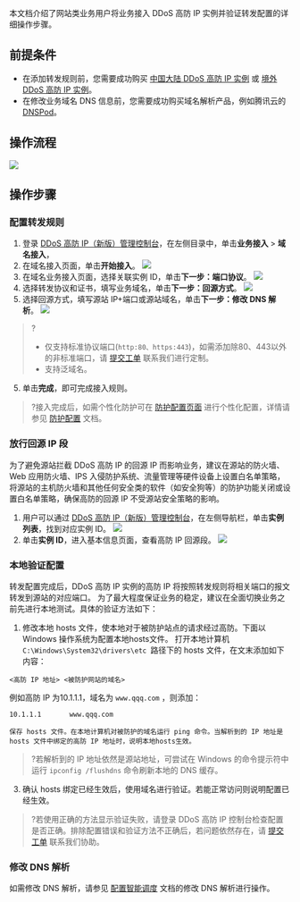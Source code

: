 本文档介绍了网站类业务用户将业务接入 DDoS 高防 IP 实例并验证转发配置的详细操作步骤。

## 前提条件
- 在添加转发规则前，您需要成功购买 [中国大陆 DDoS 高防 IP 实例](https://buy.cloud.tencent.com/antiddos#/advanced) 或 [境外 DDoS 高防 IP 实例](https://buy.cloud.tencent.com/antiddos#/advanced-intl)。
- 在修改业务域名 DNS 信息前，您需要成功购买域名解析产品，例如腾讯云的 [DNSPod](https://cloud.tencent.com/document/product/302/2589)。

## 操作流程
![](https://main.qcloudimg.com/raw/26be97a1509c1947df6837ca6dce7597.png)

## 操作步骤


### 配置转发规则
1. 登录 [DDoS 高防 IP（新版）管理控制台](https://console.cloud.tencent.com/ddos/antiddos-advanced/access/l7)，在左侧目录中，单击**业务接入** > **域名接入**，
2. 在域名接入页面，单击**开始接入**。
![](https://qcloudimg.tencent-cloud.cn/raw/cd2410c16b824371ebcff9826c676164.png)
3. 在域名业务接入页面，选择关联实例 ID，单击**下一步：端口协议**。
![](https://qcloudimg.tencent-cloud.cn/raw/be1e979788c4a5ca83bd482735f20739.png)
3. 选择转发协议和证书，填写业务域名，单击**下一步：回源方式**。
![](https://qcloudimg.tencent-cloud.cn/raw/3c5d4e61f0f14807b555e2820f9cd1ed.png)
4. 选择回源方式，填写源站 IP+端口或源站域名，单击**下一步：修改 DNS 解析**。
![](https://qcloudimg.tencent-cloud.cn/raw/e0539e1d65b4eff8494c5e72f0a7ab7b.png)
>?
>- 仅支持标准协议端口(`http:80、https:443`)，如需添加除80、443以外的非标准端口，请 [提交工单](https://console.cloud.tencent.com/workorder/category) 联系我们进行定制。
>- 支持泛域名。
5. 单击**完成**，即可完成接入规则。
>?接入完成后，如需个性化防护可在 [防护配置页面](https://console.cloud.tencent.com/ddos/antiddos-advanced/config/port) 进行个性化配置，详情请参见 [防护配置](https://cloud.tencent.com/document/product/1014/44101) 文档。


### 放行回源 IP 段
为了避免源站拦截 DDoS 高防 IP 的回源 IP 而影响业务，建议在源站的防火墙、Web 应用防火墙、IPS 入侵防护系统、流量管理等硬件设备上设置白名单策略，将源站的主机防火墙和其他任何安全类的软件（如安全狗等）的防护功能关闭或设置白名单策略，确保高防的回源 IP 不受源站安全策略的影响。

1. 用户可以通过 [DDoS 高防 IP（新版）管理控制台](https://console.cloud.tencent.com/ddos/antiddos-advanced/overview)，在左侧导航栏，单击**实例列表**，找到对应实例 ID。
![](https://qcloudimg.tencent-cloud.cn/raw/3e9ab0fbbd0f1ad7e43a3f212167d477.png)
2. 单击**实例 ID**，进入基本信息页面，查看高防 IP 回源段。
![](https://qcloudimg.tencent-cloud.cn/raw/98441060f665918aca7942da4d2ca2f1.png)

### 本地验证配置
转发配置完成后，DDoS 高防 IP 实例的高防 IP 将按照转发规则将相关端口的报文转发到源站的对应端口。
为了最大程度保证业务的稳定，建议在全面切换业务之前先进行本地测试。具体的验证方法如下：
1. 修改本地 hosts 文件，使本地对于被防护站点的请求经过高防。下面以 Windows 操作系统为配置本地hosts文件。
    打开本地计算机 `C:\Windows\System32\drivers\etc `路径下的 hosts 文件，在文末添加如下内容：
```
<高防 IP 地址> <被防护网站的域名>
```
例如高防 IP 为10.1.1.1，域名为 `www.qqq.com` ，则添加：
```
10.1.1.1       www.qqq.com
```
    保存 hosts 文件。在本地计算机对被防护的域名运行 ping 命令。当解析到的 IP 地址是 hosts 文件中绑定的高防 IP 地址时，说明本地hosts生效。
>?若解析到的 IP 地址依然是源站地址，可尝试在 Windows 的命令提示符中运行 `ipconfig /flushdns` 命令刷新本地的 DNS 缓存。
3. 确认 hosts 绑定已经生效后，使用域名进行验证。若能正常访问则说明配置已经生效。
>?若使用正确的方法显示验证失败，请登录 DDoS 高防 IP 控制台检查配置是否正确。排除配置错误和验证方法不正确后，若问题依然存在，请 [提交工单](https://console.cloud.tencent.com/workorder/category) 联系我们协助。


### 修改 DNS 解析
如需修改 DNS 解析，请参见 [配置智能调度](https://cloud.tencent.com/document/product/1014/44116#.E4.BF.AE.E6.94.B9-dns-.E8.A7.A3.E6.9E.90) 文档的修改 DNS 解析进行操作。

